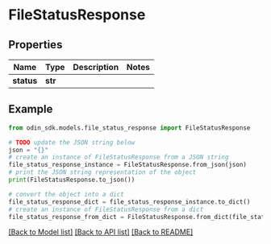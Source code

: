 # FileStatusResponse


## Properties

Name | Type | Description | Notes
------------ | ------------- | ------------- | -------------
**status** | **str** |  | 

## Example

```python
from odin_sdk.models.file_status_response import FileStatusResponse

# TODO update the JSON string below
json = "{}"
# create an instance of FileStatusResponse from a JSON string
file_status_response_instance = FileStatusResponse.from_json(json)
# print the JSON string representation of the object
print(FileStatusResponse.to_json())

# convert the object into a dict
file_status_response_dict = file_status_response_instance.to_dict()
# create an instance of FileStatusResponse from a dict
file_status_response_from_dict = FileStatusResponse.from_dict(file_status_response_dict)
```
[[Back to Model list]](../README.md#documentation-for-models) [[Back to API list]](../README.md#documentation-for-api-endpoints) [[Back to README]](../README.md)


